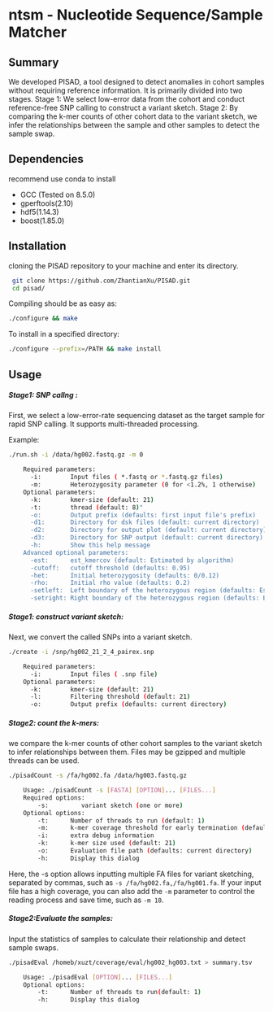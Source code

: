 # ntsm - Nucleotide Sequence/Sample Matcher

## Summary

We developed PISAD, a tool designed to detect anomalies in cohort samples without requiring reference information. It is primarily divided into two stages. Stage 1: We select low-error data from the cohort and conduct reference-free SNP calling to construct a variant sketch. Stage 2: By comparing the k-mer counts of other cohort data to the variant sketch, we infer the relationships between the sample and other samples to detect the sample swap.

## Dependencies

recommend use conda to install

- GCC (Tested on 8.5.0)
- gperftools(2.10)
- hdf5(1.14.3)
- boost(1.85.0)

## Installation

cloning the PISAD repository to your machine and enter its directory.

```bash
 git clone https://github.com/ZhantianXu/PISAD.git
 cd pisad/
```

Compiling should be as easy as:

```bash
./configure && make
```

To install in a specified directory:

```bash
./configure --prefix=/PATH && make install
```

## Usage

##### Stage1: SNP callng :

First, we select a low-error-rate sequencing dataset as the target sample for rapid SNP calling. It supports multi-threaded processing.

Example:

```bash
./run.sh -i /data/hg002.fastq.gz -m 0
```

```bash
    Required parameters:
      -i:        Input files ( *.fastq or *.fastq.gz files)
      -m:        Heterozygosity parameter (0 for <1.2%, 1 otherwise)
    Optional parameters:
      -k:        kmer-size (default: 21)
      -t:        thread (default: 8)"
      -o:        Output prefix (defaults: first input file's prefix)
      -d1:       Directory for dsk files (default: current directory)
      -d2:       Directory for output plot (default: current directory)
      -d3:       Directory for SNP output (default: current directory)
      -h:        Show this help message
    Advanced optional parameters:
      -est:      est_kmercov (default: Estimated by algorithm)
      -cutoff:   cutoff threshold (defaults: 0.95)
      -het:      Initial heterozygosity (defaults: 0/0.12)
      -rho:      Initial rho value (defaults: 0.2)
      -setleft:  Left boundary of the heterozygous region (defaults: Estimated by algorithm)
      -setright: Right boundary of the heterozygous region (defaults: Estimated by algorithm)
```

##### Stage1: construct variant sketch:

Next, we convert the called SNPs into a variant sketch.

```bash
./create -i /snp/hg002_21_2_4_pairex.snp
```

```bash
    Required parameters:
      -i:        Input files ( .snp file)
    Optional parameters:
      -k:        kmer-size (default: 21)
      -l:        Filtering threshold (default: 21)
      -o:        Output prefix (defaults: current directory)
```

##### Stage2: count the k-mers:

we compare the k-mer counts of other cohort samples to the variant sketch to infer relationships between them. Files may be gzipped and multiple threads can be used.

```bash
./pisadCount -s /fa/hg002.fa /data/hg003.fastq.gz
```

```bash
    Usage: ./pisadCount -s [FASTA] [OPTION]... [FILES...]
    Required options:
        -s:         variant sketch (one or more)
    Optional options:
        -t:      Number of threads to run (default: 1)
        -m:      k-mer coverage threshold for early termination (default: inf)
        -i:      extra debug information
        -k:      k-mer size used (default: 21)
        -o:      Evaluation file path (defaults: current directory)
        -h:      Display this dialog

```

Here, the -s option allows inputting multiple FA files for variant sketching, separated by commas, such as `-s /fa/hg002.fa,/fa/hg001.fa`.
If your input file has a high coverage, you can also add the `-m` parameter to control the reading process and save time, such as `-m 10`.

##### Stage2:Evaluate the samples:

Input the statistics of samples to calculate their relationship and detect sample swaps.

```bash
./pisadEval /homeb/xuzt/coverage/eval/hg002_hg003.txt > summary.tsv
```

```bash
    Usage: ./pisadEval [OPTION]... [FILES...]
    Optional options:
        -t:      Number of threads to run(default: 1)
        -h:      Display this dialog

```
